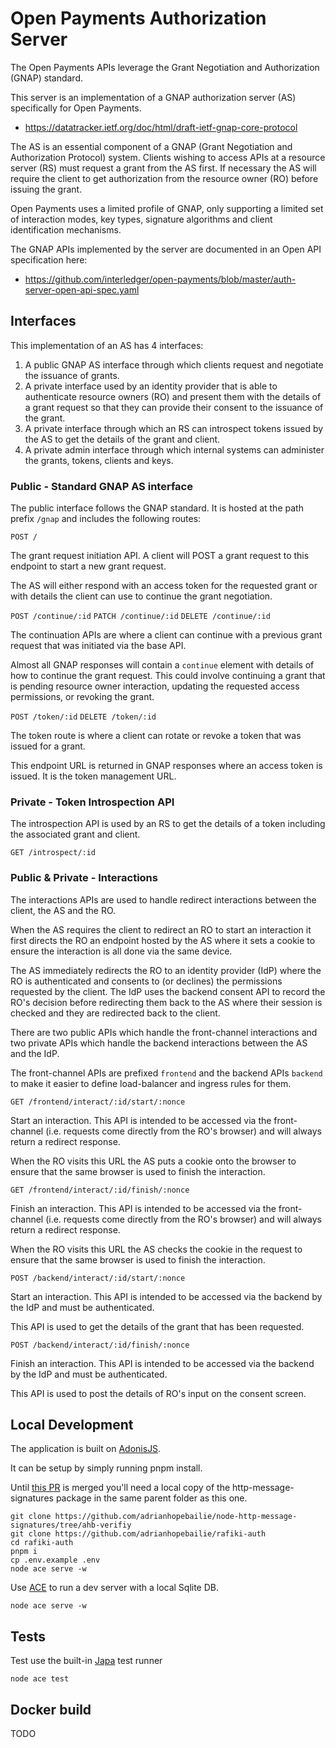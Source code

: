 # Open Payments Authorization Server

The Open Payments APIs leverage the Grant Negotiation and Authorization (GNAP) standard.

This server is an implementation of a GNAP authorization server (AS) specifically for Open Payments.
- https://datatracker.ietf.org/doc/html/draft-ietf-gnap-core-protocol

The AS is an essential component of a GNAP (Grant Negotiation and Authorization Protocol) system. Clients wishing to access APIs at a resource server (RS) must request a grant from the AS first. If necessary the AS will require the client to get authorization from the resource owner (RO) before issuing the grant.

Open Payments uses a limited profile of GNAP, only supporting a limited set of interaction modes, key types, signature algorithms and client identification mechanisms.

The GNAP APIs implemented by the server are documented in an Open API specification here:
- https://github.com/interledger/open-payments/blob/master/auth-server-open-api-spec.yaml

## Interfaces

This implementation of an AS has 4 interfaces:
 1. A public GNAP AS interface through which clients request and negotiate the issuance of grants.
 2. A private interface used by an identity provider that is able to authenticate resource owners (RO) and present them with the details of a grant request so that they can provide their consent to the issuance of the grant.
 3. A private interface through which an RS can introspect tokens issued by the AS to get the details of the grant and client.
 4. A private admin interface through which internal systems can administer the grants, tokens, clients and keys.

### Public - Standard GNAP AS interface

The public interface follows the GNAP standard. It is hosted at the path prefix `/gnap` and includes the following routes:

`POST /`

The grant request initiation API. A client will POST a grant request to this endpoint to start a new grant request.

The AS will either respond with an access token for the requested grant or with details the client can use to continue the grant negotiation.

`POST /continue/:id`
`PATCH /continue/:id`
`DELETE /continue/:id`

The continuation APIs are where a client can continue with a previous grant request that was initiated via the base API.

Almost all GNAP responses will contain a `continue` element with details of how to continue the grant request. This could involve continuing a grant that is pending resource owner interaction, updating the requested access permissions, or revoking the grant.

`POST /token/:id`
`DELETE /token/:id`

The token route is where a client can rotate or revoke a token that was issued for a grant.

This endpoint URL is returned in GNAP responses where an access token is issued. It is the token management URL.

### Private - Token Introspection API

The introspection API is used by an RS to get the details of a token including the associated grant and client.

`GET /introspect/:id`

### Public & Private - Interactions

The interactions APIs are used to handle redirect interactions between the client, the AS and the RO.

When the AS requires the client to redirect an RO to start an interaction it first directs the RO an endpoint hosted by the AS where it sets a cookie to ensure the interaction is all done via the same device.

The AS immediately redirects the RO to an identity provider (IdP) where the RO is authenticated and consents to (or declines) the permissions requested by the client. The IdP uses the backend consent API to record the RO's decision before redirecting them back to the AS where their session is checked and they are redirected back to the client.

There are two public APIs which handle the front-channel interactions and two private APIs which handle the backend interactions between the AS and the IdP.

The front-channel APIs are prefixed `frontend` and the backend APIs `backend` to make it easier to define load-balancer and ingress rules for them.

`GET /frontend/interact/:id/start/:nonce`

Start an interaction. This API is intended to be accessed via the front-channel (i.e. requests come directly from the RO's browser) and will always return a redirect response.

When the RO visits this URL the AS puts a cookie onto the browser to ensure that the same browser is used to finish the interaction.

`GET /frontend/interact/:id/finish/:nonce`

Finish an interaction. This API is intended to be accessed via the front-channel (i.e. requests come directly from the RO's browser) and will always return a redirect response.

When the RO visits this URL the AS checks the cookie in the request to ensure that the same browser is used to finish the interaction.

`POST /backend/interact/:id/start/:nonce`

Start an interaction. This API is intended to be accessed via the backend by the IdP and must be authenticated.

This API is used to get the details of the grant that has been requested.

`POST /backend/interact/:id/finish/:nonce`

Finish an interaction. This API is intended to be accessed via the backend by the IdP and must be authenticated.

This API is used to post the details of RO's input on the consent screen.


## Local Development

The application is built on [AdonisJS](https://docs.adonisjs.com/).

It can be setup by simply running pnpm install.

Until [this PR](https://github.com/dhensby/node-http-message-signatures/pull/3) is merged you'll need a local copy of the http-message-signatures package in the same parent folder as this one.


```shell
git clone https://github.com/adrianhopebailie/node-http-message-signatures/tree/ahb-verifiy
git clone https://github.com/adrianhopebailie/rafiki-auth
cd rafiki-auth
pnpm i
cp .env.example .env
node ace serve -w
```

Use [ACE](https://docs.adonisjs.com/guides/ace-commandline) to run a dev server with a local Sqlite DB.

```shell
node ace serve -w  
```

## Tests

Test use the built-in [Japa](https://japa.dev/) test runner

```shell
node ace test
```

## Docker build

TODO
